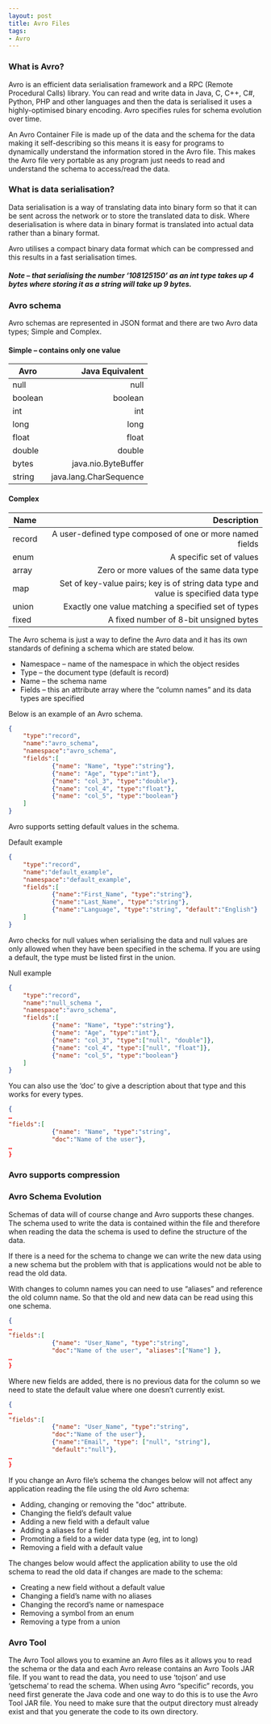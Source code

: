 ```yaml
---
layout: post
title: Avro Files
tags: 
- Avro
---
```


### What is Avro?
Avro is an efficient data serialisation framework and a RPC (Remote Procedural Calls) library. You can read and write data in Java, C, C++, C#, Python, PHP and other languages and then the data is serialised it uses a highly-optimised binary encoding. Avro specifies rules for schema evolution over time.

An Avro Container File is made up of the data and the schema for the data making it self-describing so this means it is easy for programs to dynamically understand the information stored in the Avro file. This makes the Avro file very portable as any program just needs to read and understand the schema to access/read the data. 

### What is data serialisation?

Data serialisation is a way of translating data into binary form so that it can be sent across the network or to store the translated data to disk. Where deserialisation is where data in binary format is translated into actual data rather than a binary format.

Avro utilises a compact binary data format which can be compressed and this results in a fast serialisation times. 

##### Note – that serialising the number ‘108125150’ as an int type takes up 4 bytes where storing it as a string will take up 9 bytes.

### Avro schema

Avro schemas are represented in JSON format and there are two Avro data types; Simple and Complex.

#### Simple – contains only one value


|Avro  |Java Equivalent |  
|---|---:|
|null  |null |  
|boolean  |boolean  |  
|int  |int |  
|long |long |
|float |float |
|double |double |
|bytes |java.nio.ByteBuffer |
|string |java.lang.CharSequence |



#### Complex

|Name	|Description|
|---|---:|
|record |A user-defined type composed of one or more named fields|
|enum |A specific set of values |
|array |Zero or more values of the same data type |
|map |Set of key-value pairs; key is of string data type and value is specified data type |
|union |Exactly one value matching a specified set of types |
|fixed |A fixed number of 8-bit unsigned bytes |



The Avro schema is just a way to define the Avro data and it has its own standards of defining a schema which are stated below.

+ Namespace – name of the namespace in which the object resides
+ Type – the document type (default is record)
+ Name – the schema name
+ Fields – this an attribute array where the “column names” and its data types are specified


Below is an example of an Avro schema.

```json
{
    "type":"record",
    "name":"avro_schema",
    "namespace":"avro_schema",
    "fields":[
            {"name": "Name", "type":"string"},
            {"name": "Age", "type":"int"},
            {"name": "col_3", "type":"double"},
            {"name": "col_4", "type":"float"},
            {"name": "col_5", "type":"boolean"}
    ]
}
```

Avro supports setting default values in the schema.


Default example

```json
{
    "type":"record",
    "name":"default_example",
    "namespace":"default_example",
    "fields":[
            {"name":"First_Name", "type":"string"},
            {"name":"Last_Name", "type":"string"},
            {"name":"Language", "type":"string", "default":"English"}
    ]
}
```

Avro checks for null values when serialising the data and null values are only allowed when they have been specified in the schema. If you are using a default, the type must be listed first in the union. 

Null example

```json
{
    "type":"record",
    "name":"null_schema ",
    "namespace":"avro_schema",
    "fields":[
            {"name": "Name", "type":"string"},
            {"name": "Age", "type":"int"},
            {"name": "col_3", "type":["null", "double"]},
            {"name": "col_4", "type":["null", "float"]},
            {"name": "col_5", "type":"boolean"}
    ]
}
```

You can also use the ‘doc’ to give a description about that type and this works for every types.

```json
{
…
"fields":[
            {"name": "Name", "type":"string", 
            "doc":"Name of the user"},
…
}
```

### Avro supports compression 



### Avro Schema Evolution

Schemas of data will of course change and Avro supports these changes. The schema used to write the data is contained within the file and therefore when reading the data the schema is used to define the structure of the data.

If there is a need for the schema to change we can write the new data using a new schema but the problem with that is applications would not be able to read the old data. 

With changes to column names you can need to use “aliases” and reference the old column name. So that the old and new data can be read using this one schema. 

```json
{
…
"fields":[
            {"name": "User_Name", "type":"string", 
            "doc":"Name of the user", "aliases":["Name"] },
…
}
```

Where new fields are added, there is no previous data for the column so we need to state the default value where one doesn’t currently exist. 

```json
{
…
"fields":[
            {"name": "User_Name", "type":"string", 
            "doc":"Name of the user"},
            {"name":"Email", "type": ["null", "string"], 
            "default":"null"},
…
}
```

If you change an Avro file’s schema the changes below will not affect any application reading the file using the old Avro schema:

+ Adding, changing or removing the "doc" attribute.
+ Changing the field’s default value 
+ Adding a new field with a default value
+ Adding a aliases for a field
+ Promoting a field to a wider data type (eg, int to long)
+ Removing a field with a default value


The changes below would affect the application ability to use the old schema to read the old data if changes are made to the schema:

+ Creating a new field without a default value
+ Changing a field’s name with no aliases
+ Changing the record’s name or namespace
+ Removing a symbol from an enum
+ Removing a type from a union


### Avro Tool 


The Avro Tool allows you to examine an Avro files as it allows you to read the schema or the data and each Avro release contains an Avro Tools JAR file. If you want to read the data, you need to use ‘tojson’ and use ‘getschema’ to read the schema.
When using Avro “specific” records, you need first generate the Java code and one way to do this is to use the Avro Tool JAR file. You need to make sure that the output directory must already exist and that you generate the code to its own directory. 

